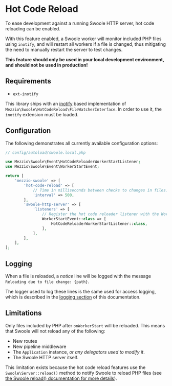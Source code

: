 # Hot Code Reload

To ease development against a running Swoole HTTP server, hot code reloading can be enabled.

With this feature enabled, a Swoole worker will monitor included PHP files using `inotify`, and will restart all workers if a file is changed, thus mitigating the need to manually restart the server to test changes.

**This feature should only be used in your local development environment, and should not be used in production!**

## Requirements

- `ext-inotify`

This library ships with an [inotify](http://php.net/manual/en/book.inotify.php) based implementation of `Mezzio\Swoole\HotCodeReload\FileWatcherInterface`.
In order to use it, the `inotify` extension must be loaded.

## Configuration

The following demonstrates all currently available configuration options:

```php
// config/autoload/swoole.local.php

use Mezzio\Swoole\Event\HotCodeReloaderWorkerStartListener;
use Mezzio\Swoole\Event\WorkerStartEvent;

return [
    'mezzio-swoole' => [
        'hot-code-reload' => [
            // Time in milliseconds between checks to changes in files.
            'interval' => 500,
        ],
        'swoole-http-server' => [
            'listeners' => [
                // Register the hot code reloader listener with the WorkerStartEvent
                WorkerStartEvent::class => [
                    HotCodeReloaderWorkerStartListener::class,
                ],
            ],
        ],
    ],
];
```

## Logging

When a file is reloaded, a *notice* line will be logged with the message
`Reloading due to file change: {path}`.

The logger used to log these lines is the same used for access logging, which
is described in the [logging section](logging.md#container-usage) of this documentation.

## Limitations

Only files included by PHP after `onWorkerStart` will be reloaded. This means
that Swoole will not reload any of the following:

- New routes
- New pipeline middleware
- The `Application` instance, _or any delegators used to modify it_.
- The Swoole HTTP server itself.

This limitation exists because the hot code reload features use the
`Swoole\Server::reload()` method to notify Swoole to reload
PHP files (see [the Swoole reload() documentation for more details](https://www.swoole.co.uk/docs/modules/swoole-server-methods#public-boolean-swoole-server-reload-void)).
